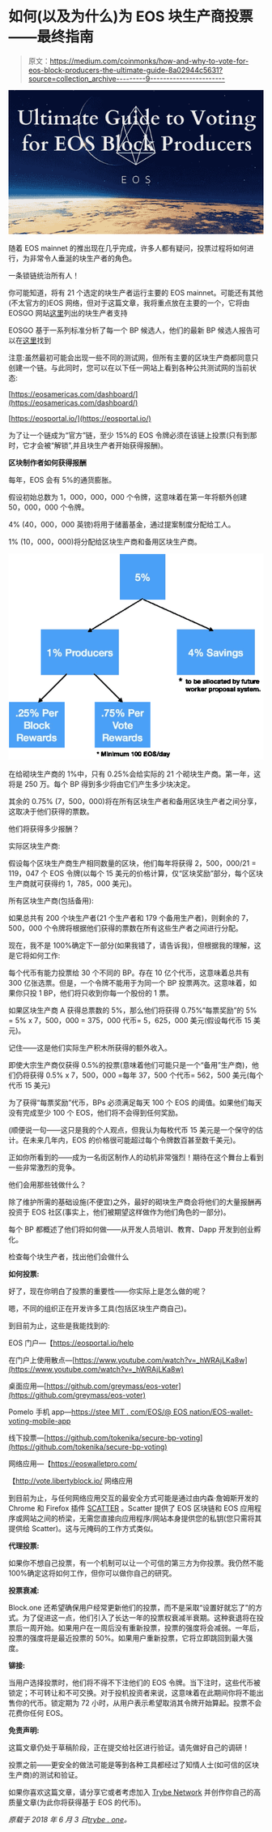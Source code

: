 # 如何(以及为什么)为 EOS 块生产商投票——最终指南

> 原文：<https://medium.com/coinmonks/how-and-why-to-vote-for-eos-block-producers-the-ultimate-guide-8a02944c5631?source=collection_archive---------9----------------------->

![](img/582156ba21226ce05957e140c97ee692.png)

随着 EOS mainnet 的推出现在几乎完成，许多人都有疑问，投票过程将如何进行，为非常令人垂涎的块生产者的角色。

一条锁链统治所有人！

你可能知道，将有 21 个选定的块生产者运行主要的 EOS mainnet。可能还有其他(不太官方的)EOS 网络，但对于这篇文章，我将重点放在主要的一个，它将由 EOSGO 网站[这里](https://bp.eosgo.io/)列出的块生产者支持

EOSGO 基于一系列标准分析了每一个 BP 候选人，他们的最新 BP 候选人报告可以在[这里](https://steemit.com/eos/@eosgo/eos-block-producer-candidate-report-10-may-30-2018)找到

注意:虽然最初可能会出现一些不同的测试网，但所有主要的区块生产商都同意只创建一个链。与此同时，您可以在以下任一网站上看到各种公共测试网的当前状态:

[https://eosamericas.com/dashboard/](https://eosamericas.com/dashboard/)

[https://eosportal.io/](https://eosportal.io/)

为了让一个链成为“官方”链，至少 15%的 EOS 令牌必须在该链上投票(只有到那时，它才会被“解锁”,并且块生产者开始获得报酬)。

**区块制作者如何获得报酬**

每年，EOS 会有 5%的通货膨胀。

假设初始总数为 1，000，000，000 个令牌，这意味着在第一年将额外创建 50，000，000 个令牌。

4% (40，000，000 英镑)将用于储蓄基金，通过提案制度分配给工人。

1% (10，000，000)将分配给区块生产商和备用区块生产商。

![](img/4808d0b084e085ae452ff7018a2e5950.png)

在给砌块生产商的 1%中，只有 0.25%会给实际的 21 个砌块生产商。第一年，这将是 250 万。每个 BP 得到多少将由它们产生多少块决定。

其余的 0.75% (7，500，000)将在所有区块生产者和备用区块生产者之间分享，这取决于他们获得的票数。

他们将获得多少报酬？

实际区块生产商:

假设每个区块生产商生产相同数量的区块，他们每年将获得 2，500，000/21 = 119，047 个 EOS 令牌(以每个 15 美元的价格计算，仅“区块奖励”部分，每个区块生产商就可获得约 1，785，000 美元)。

所有区块生产商(包括备用):

如果总共有 200 个块生产者(21 个生产者和 179 个备用生产者)，则剩余的 7，500，000 个令牌将根据他们获得的票数在所有这些生产者之间进行分配。

现在，我不是 100%确定下一部分(如果我错了，请告诉我)，但根据我的理解，这是它将如何工作:

每个代币有能力投票给 30 个不同的 BP。存在 10 亿个代币，这意味着总共有 300 亿张选票。但是，一个令牌不能用于为同一个 BP 投票两次。这意味着，如果你只投 1 BP，他们将只收到你每一个股份的 1 票。

如果区块生产商 A 获得总票数的 5%，那么他们将获得 0.75%“每票奖励”的 5% = 5% x 7，500，000 = 375，000 代币= 5，625，000 美元(假设每代币 15 美元)。

记住——这是他们实际生产积木所获得的额外收入。

即使大宗生产商仅获得 0.5%的投票(意味着他们可能只是一个“备用”生产商)，他们仍将获得 0.5% x 7，500，000 =每年 37，500 个代币= 562，500 美元(每个代币 15 美元)

为了获得“每票奖励”代币，BPs 必须满足每天 100 个 EOS 的阈值。如果他们每天没有完成至少 100 个 EOS，他们将不会得到任何奖励。

(顺便说一句——这只是我的个人观点，但我认为每枚代币 15 美元是一个保守的估计。在未来几年内，EOS 的价格很可能超过每个令牌数百甚至数千美元)。

正如你所看到的——成为一名街区制作人的动机非常强烈！期待在这个舞台上看到一些非常激烈的竞争。

他们会用那些钱做什么？

除了维护所需的基础设施(不便宜)之外，最好的砌块生产商会将他们的大量报酬再投资于 EOS 社区(事实上，他们被期望这样做作为他们角色的一部分)。

每个 BP 都概述了他们将如何做——从开发人员培训、教育、Dapp 开发到创业孵化。

检查每个块生产者，找出他们会做什么

**如何投票:**

好了，现在你明白了投票的重要性——你实际上是怎么做的呢？

嗯，不同的组织正在开发许多工具(包括区块生产商自己)。

到目前为止，这些是我能找到的:

EOS 门户—【https://eosportal.io/help 

在门户上使用散点—[https://www.youtube.com/watch?v=_hWRAjLKa8w](https://www.youtube.com/watch?v=_hWRAjLKa8w)

桌面应用—[https://github.com/greymass/eos-voter](https://github.com/greymass/eos-voter)

Pomelo 手机 app—[https://stee MIT . com/EOS/@ EOS nation/EOS-wallet-voting-mobile-app](https://steemit.com/eos/@eosnation/eos-wallet-voting-mobile-app)

线下投票—[https://github.com/tokenika/secure-bp-voting](https://github.com/tokenika/secure-bp-voting)

网络应用—【https://eoswalletpro.com/ 

【http://vote.libertyblock.io/ 网络应用

到目前为止，与任何网络应用交互的最安全方式可能是通过由内森·詹姆斯开发的 Chrome 和 Firefox 插件 [SCATTER](https://scatter-eos.com/) 。Scatter 提供了 EOS 区块链和 EOS 应用程序或网站之间的桥梁，无需您直接向应用程序/网站本身提供您的私钥(您只需将其提供给 Scatter)。这与元掩码的工作方式类似。

**代理投票:**

如果你不想自己投票，有一个机制可以让一个可信的第三方为你投票。我仍然不能 100%确定这将如何工作，但你可以做你自己的研究。

**投票衰减:**

Block.one 还希望确保用户经常更新他们的投票，而不是采取“设置好就忘了”的方式。为了促进这一点，他们引入了长达一年的投票权衰减半衰期。这种衰退将在投票后一周开始。如果用户在一周后没有重新投票，投票的强度将会减弱。一年后，投票的强度将是最近投票的 50%。如果用户重新投票，它将立即跳回到最大强度。

**铆接:**

当用户选择投票时，他们将不得不下注他们的 EOS 令牌。当下注时，这些代币被锁定；不可转让和不可交换。对于投机投资者来说，这意味着在此期间你将不能出售你的代币。锁定期为 72 小时，从用户表示希望取消其令牌开始算起。投票不会花费你任何 EOS。

**免责声明:**

这篇文章仍处于草稿阶段，正在提交给社区进行验证。请先做好自己的调研！

投票之前——更安全的做法可能是等到各种工具都经过了知情人士(如可信的区块生产商)的测试和验证。

如果你喜欢这篇文章，请分享它或者考虑加入 [Trybe Network](https://trybe.one) 并创作你自己的高质量文章(为此你将获得基于 EOS 的代币)。

*原载于 2018 年 6 月 3 日*[*trybe . one*](https://trybe.one/how-to-vote-for-eos-block-producers-the-ultimate-guide/)*。*